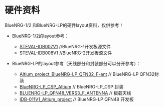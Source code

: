 # 硬件资料

BlueNRG-1/2 和BlueNRG-LP的硬件layout资料，仅供参考！

- BlueNRG-1/2的layout参考：

  - [STEVAL-IDB007V1](BlueNRG-1_2_Layout_Reference/STEVAL-IDB007V1.7z)  //BlueNRG-1开发板源文件
  - [STEVAL-IDB008V1](BlueNRG-1_2_Layout_Reference/STEVAL-IDB008V1.7z)  //BlueNRG-2开发板源文件

- BlueNRG-LP的layout参考（天线部分和封装部分可以分开参考）：

  - [Altium_project_BlueNRG-LP_QFN32_F-ant](BlueNRG-LP_Layout_Reference/Altium_project_BlueNRG-LP_QFN32_F-ant.7z)			  // BlueNRG-LP QFN32封装
  - [BlueNRG-LP_CSP_Altium](BlueNRG-LP_Layout_Reference/BlueNRG-LP_CSP_Altium.7z)                                             // BlueNRG-LP_CSP 封装
  - [BLUENRG-LP_QFN48_VERS3_F_ANTENNA](BlueNRG-LP_Layout_Reference/BLUENRG-LP_QFN48_VERS3_F_ANTENNA.PcbDoc)      //  板载天线
  - [IDB-011V1_Altium_project](BlueNRG-LP_Layout_Reference/IDB-011V1_Altium_project.7z)                                           // BlueNRG-LP QFN48 开发板

  

  

